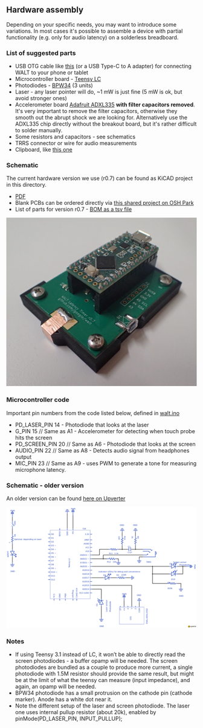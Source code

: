 ## Hardware assembly ##
Depending on your specific needs, you may want to introduce some variations.
In most cases it's possible to assemble a device with partial functionality (e.g. only for audio latency) on a solderless breadboard.

### List of suggested parts ###

 * USB OTG cable like
   [this](http://www.amazon.com/Generic-Micro-Cable-Cellphone-Tablet/dp/B00AYPEL56)
   (or a USB Type-C to A adapter)
   for connecting WALT to your phone or tablet
 * Microcontroller board - [Teensy LC](https://www.pjrc.com/teensy/teensyLC.html)
 * Photodiodes - [BPW34](http://www.digikey.com/product-detail/en/osram-opto-semiconductors-inc/BPW34/475-1070-ND/607274) (3 units)
 * Laser - any laser pointer will do, ~1 mW is just fine (5 mW is ok, but avoid stronger ones)
 * Accelerometer board [Adafruit ADXL335](https://www.adafruit.com/product/163) **with filter capacitors removed**.
   It's very important to remove the filter capacitors, otherwise they smooth out the abrupt shock we are looking for.
   Alternatively use the ADXL335 chip directly without the breakout board, but it's rather difficult to solder manually.
 * Some resistors and capacitors - see schematics
 * TRRS connector or wire for audio measurements
 * Clipboard, like [this one](https://upload.wikimedia.org/wikipedia/commons/c/c0/Wood-clipboard.jpg)

### Schematic ###
The current hardware version we use (r0.7) can be found as KiCAD project in this directory.
 * [PDF](WALT_schematic.pdf)
 * Blank PCBs can be ordered directly via [this shared project on OSH Park](https://oshpark.com/shared_projects/M5Z8fYCX)
 * List of parts for version r0.7 - [BOM as a tsv file](WALT_bom_r07.tsv)

 ![WALT r0.7 photo](docs/WALT_r07_photo.jpg)


### Microcontroller code ###

Important pin numbers from the code listed below, defined in [walt.ino](../arduino/walt/walt.ino)

 * PD_LASER_PIN 14 - Photodiode that looks at the laser
 * G_PIN 15 // Same as A1 - Accelerometer for detecting when touch probe hits the screen
 * PD_SCREEN_PIN 20 // Same as A6 - Photodiode that looks at the screen
 * AUDIO_PIN 22 // Same as A8 - Detects audio signal from headphones output
 * MIC_PIN 23 // Same as A9 - uses PWM to generate a tone for measuring microphone latency.

### Schematic - older version ###
An older version can be found
[here on Upverter](https://upverter.com/kamrik/8af1f3b04e47ab78/WALT_w_audio/)

![Slightly simplified WALT Schematic](WALT_schematic_simplified.png)


### Notes ###

 * If using Teensy 3.1 instead of LC, it won’t be able to directly read
   the screen photodiodes - a buffer opamp will be needed. The screen photodiodes
   are bundled as a couple to produce more current, a single photodiode with 1.5M
   resistor should provide the same result, but might be at the limit of what the
   teensy can measure (input impedance), and again, an opamp will be needed.
 * BPW34 photodiode has a small protrusion on the cathode pin (cathode marker).
   Anode has a white dot near it.
 * Note the different setup of the laser and screen photodiode. The laser one
   uses internal pullup resistor (about 20k), enabled by pinMode(PD_LASER_PIN,
   INPUT_PULLUP);

